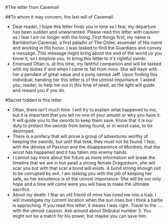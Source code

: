 #The letter from Cavemail

##To whom it may concern, the last will of Cavemail.
- Dear reader, I hope this letter finds you in time as I fear, my departure has been sudden and unwarrented. Please read this letter with causion as I fear I am no longer with the living. First things first, my name is Barildrorlun Cavemail, a first paladin of The Order, assender of His name and working in His honor. I was tasked to find the Guardians and convey a message. This message might bring about the end of the world us you know it, so I emplore you, to bring this letter to it's rightful owner.
- Emenued Ottan is, at this time, my faithful companion and will be tasked with my duties if and when I came to fall from mine. She will have with her a pendant of great value and a pony named Jeff. Upon finding this individual, handing her this letter is of the utmost importance. I asked you, reader, to help me out in this time of need, as the light will guide and reward you if you do.

#Secret hidden is this letter
- Ottan, there isn't much time. I will try to explain what happened to me, but it is important that you tell no one of your amulet or why you have it. It will guide you to the swords to keep them save. Know that it is our duty to protect the swords from being found, or in worst case, to be destroyed.
- There is a profecy that will prove a group of adventures worthy of keeping the swords, but until that time, they must not be found. I fear, with the demise of Paxxtun and the disappearence of Mordred, that the worst has happened and it has fallen into enemy hands.
- I cannot say more about the future as more information will break the timeline that we are in but await a strong female Dragonborn, she will scar you but with that scar a bond will exists. A bond strong enough not to be corrupted by evil. I am tasking you with the job of keeping her safe, as her exisstence is of the utmost importance. She will be our only hope and a time will come were you will have to make the ultimate sacrifce.
- About my death: I fear an old friend of mine has lured me into a trap. I will investigate my current location when the sun rises but I think a battle is approching. If you read this letter, it means I was right. Travel to the .... with the utmost causion. Ask around about Shibukai number 3. You might not be a match for his power, but maybe you can save him.
